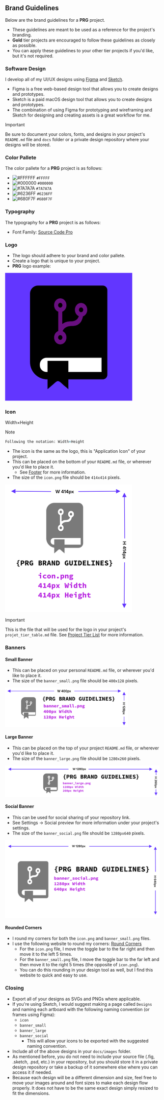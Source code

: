 ## Brand Guidelines
Below are the brand guidelines for a **PRG** project. 
- These guidelines are meant to be used as a reference for the project's branding.
- **Gold** tier projects are encouraged to follow these guidelines as closely as possible.
- You can apply these guidelines to your other tier projects if you'd like, but it's not required.

### Software Design
I develop all of my UI/UX designs using [Figma](https://www.figma.com/) and [Sketch](https://www.sketch.com/).
- Figma is a free web-based design tool that allows you to create designs and prototypes.
- Sketch is a paid macOS design tool that allows you to create designs and prototypes.
- The combination of using Figma for prototyping and wireframing and Sketch for designing and creating assets is a great workflow for me.

> [!IMPORTANT] 
> Be sure to document your colors, fonts, and designs in your project's `README.md` file and `docs` folder or a private design repository where your designs will be stored.

### Color Pallete
The color pallete for a **PRG** project is as follows:
- ![#FFFFFF](https://via.placeholder.com/15/FFFFFF/000000?text=+) `#FFFFF`
- ![#000000](https://via.placeholder.com/15/000000/000000?text=+) `#000000`
- ![#7A7A7A](https://via.placeholder.com/15/7A7A7A/000000?text=+) `#7A7A7A`
- ![#6236FF](https://via.placeholder.com/15/6236FF/000000?text=+) `#6236FF`
- ![#680F7F](https://via.placeholder.com/15/680F7F/000000?text=+) `#680F7F`

### Typography
The typography for a **PRG** project is as follows:
- Font Family: [Source Code Pro](https://fonts.google.com/specimen/Source+Code+Pro)

### Logo
- The logo should adhere to your brand and color pallete.
- Create a logo that is unique to your project.
- **PRG** logo example:

![](../docs/images/icon.png)

### Icon

Width×Height

> [!NOTE] 
> ```tex
> Following the notation: Width×Height
> ```

- The icon is the same as the logo, this is "Application Icon" of your project.
- This can be placed on the bottom of your `README.md` file, or wherever you'd like to place it.
    - See [Footer](./readme_guidelines.md#footer) for more information.
- The size of the `icon.png` file should be `414x414` pixels.

![](../docs/images/brand_sizes/icon-sizer.png)

> [!IMPORTANT] 
> This is the file that will be used for the logo in your project's `projet_tier_table.md` file.
> See [Project Tier List](../README.md#project-tier-table) for more information.

### Banners

#### Small Banner
- This can be placed on your personal `README.md` file, or wherever you'd like to place it.
- The size of the `banner_small.png` file should be `400x128` pixels.

![](../docs/images/brand_sizes/banner_small-sizer.png)

#### Large Banner
- This can be placed on the top of your project `README.md` file, or wherever you'd like to place it.
- The size of the `banner_large.png` file should be `1280x260` pixels.

![](../docs/images/brand_sizes/banner_large-sizer.png)

#### Social Banner
- This can be used for social sharing of your repository link.
- See Settings -> Social preview for more information under your project's settings.
- The size of the `banner_social.png` file should be `1280px640` pixels.

![](../docs/images/brand_sizes/banner_social-sizer.png)

#### Rounded Corners
- I round my corners for both the `icon.png` and `banner_small.png` files.
- I use the following website to round my corners: [Round Corners](https://round-corner.imageonline.co/)
    - For the `icon.png` file, I move the toggle bar to the far right and then move it to the left 5 times.
    - For the `banner_small.png` file, I move the toggle bar to the far left and then move it to the right 5 times (the opposite of `icon.png`).
    - You can do this rounding in your design tool as well, but I find this website to quick and easy to use.

### Closing
- Export all of your designs as SVGs and PNGs where applicable.
- If you're using Sketch, I would suggest making a page called `Designs` and naming each artboard with the following naming convention (or frames using Figma):
    - `icon`
    - `banner_small`
    - `banner_large`
    - `banner_social`
        - This will allow your icons to be exported with the suggested naming convention.
- Include all of the above designs in your `docs/images` folder.
- As mentioned before, you do not need to include your source file (.fig, .sketch, .psd, etc.) in your repository, but you should store it in a private design repository or take a backup of it somewhere else where you can access it if needed.
- Because each design will be a different dimension and size, feel free to move your images around and font sizes to make each design flow properly. It does not have to be the same exact design simply resized to fit the dimensions.
